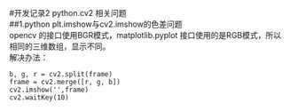 #开发记录2 python.cv2 相关问题  
##1.python plt.imshow与cv2.imshow的色差问题  
opencv 的接口使用BGR模式，matplotlib.pyplot 接口使用的是RGB模式，所以相同的三维数组，显示不同。   
解决办法：
<block>

	b, g, r = cv2.split(frame)
    frame = cv2.merge([r, g, b])
    cv2.imshow('',frame)
    cv2.waitKey(10)
<block>